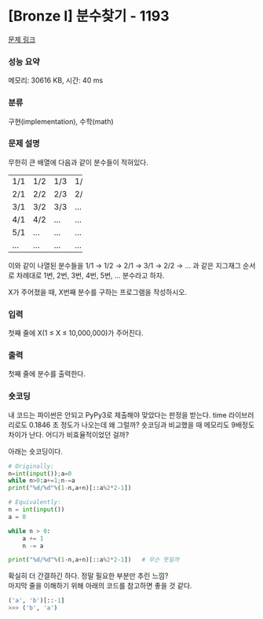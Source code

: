 # [Bronze I] 분수찾기 - 1193 

[문제 링크](https://www.acmicpc.net/problem/1193) 

### 성능 요약

메모리: 30616 KB, 시간: 40 ms

### 분류

구현(implementation), 수학(math)

### 문제 설명

<p>무한히 큰 배열에 다음과 같이 분수들이 적혀있다.</p>

<table class="table table-bordered" style="width:30%">
	<tbody>
		<tr>
			<td style="width:5%">1/1</td>
			<td style="width:5%">1/2</td>
			<td style="width:5%">1/3</td>
			<td style="width:5%">1/4</td>
			<td style="width:5%">1/5</td>
			<td style="width:5%">…</td>
		</tr>
		<tr>
			<td>2/1</td>
			<td>2/2</td>
			<td>2/3</td>
			<td>2/4</td>
			<td>…</td>
			<td>…</td>
		</tr>
		<tr>
			<td>3/1</td>
			<td>3/2</td>
			<td>3/3</td>
			<td>…</td>
			<td>…</td>
			<td>…</td>
		</tr>
		<tr>
			<td>4/1</td>
			<td>4/2</td>
			<td>…</td>
			<td>…</td>
			<td>…</td>
			<td>…</td>
		</tr>
		<tr>
			<td>5/1</td>
			<td>…</td>
			<td>…</td>
			<td>…</td>
			<td>…</td>
			<td>…</td>
		</tr>
		<tr>
			<td>…</td>
			<td>…</td>
			<td>…</td>
			<td>…</td>
			<td>…</td>
			<td>…</td>
		</tr>
	</tbody>
</table>

<p>이와 같이 나열된 분수들을 1/1 → 1/2 → 2/1 → 3/1 → 2/2 → … 과 같은 지그재그 순서로 차례대로 1번, 2번, 3번, 4번, 5번, … 분수라고 하자.</p>

<p>X가 주어졌을 때, X번째 분수를 구하는 프로그램을 작성하시오.</p>

### 입력 

 <p>첫째 줄에 X(1 ≤ X ≤ 10,000,000)가 주어진다.</p>

### 출력 

 <p>첫째 줄에 분수를 출력한다.</p>

### 숏코딩
내 코드는 파이썬은 안되고 PyPy3로 제출해야 맞았다는 판정을 받는다.
time 라이브러리로도 0.1846 초 정도가 나오는데 왜 그럴까?
숏코딩과 비교했을 때 메모리도 9배정도 차이가 난다. 어디가 비효율적이었던 걸까?  

아래는 숏코딩이다.
```python
# Originally:
n=int(input());a=0
while n>0:a+=1;n-=a
print("%d/%d"%(1-n,a+n)[::a%2*2-1])

# Equivalently:
n = int(input())
a = 0

while n > 0:
	a += 1
	n -= a

print("%d/%d"%(1-n,a+n)[::a%2*2-1])   # 무슨 뜻일까
```
확실히 더 간결하긴 하다. 정말 필요한 부분만 추린 느낌?  
마지막 줄을 이해하기 위해 아래의 코드를 참고하면 좋을 것 같다.
```python
('a', 'b')[::-1]
>>> ('b', 'a')
```